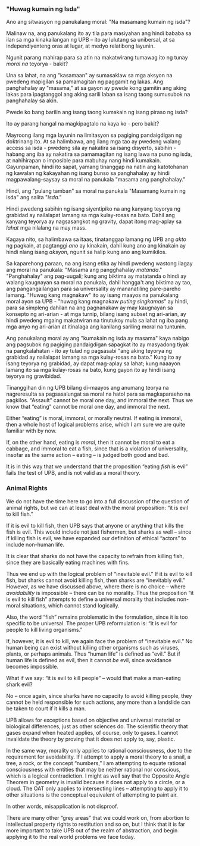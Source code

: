 ### "Huwag kumain ng Isda"

Ano ang sitwasyon ng panukalang moral: "Na masamang kumain ng isda"?

Malinaw na, ang panukalang ito ay tila para masiyahan ang hindi bababa sa ilan sa mga kinakailangan ng UPB – ito ay lulutang sa unibersal, at sa independiyenteng oras at lugar, at medyo relatibong layunin.

Ngunit parang mahirap para sa atin na makatwirang tumawag ito ng tunay *moral na* teyorya - bakit?

Una sa lahat, na ang "kasamaan" ay sumasaklaw sa mga aksyon na pwedeng mapigilan sa pamamagitan ng paggamit ng lakas. Ang panghahalay ay "masama," at sa gayon ay pwede kong gamitin ang aking lakas para ipagtanggol ang aking sarili laban sa isang taong sumusubok na panghahalay sa akin.

Pwede ko bang barilin ang isang taong kumakain ng isang piraso ng isda?

Ito ay parang hangal na magkipagtalo na kaya ko - pero bakit?

Mayroong ilang mga layunin na limitasyon sa pagiging pandaigdigan ng doktrinang ito. At sa halimbawa, ang ilang mga tao ay pwedeng walang access sa isda - pwedeng sila ay nakatira sa isang disyerto, sabihin - habang ang iba ay nakatira sa pamamagitan ng isang lawa na puno ng isda, at nahihirapan o imposible para mabuhay nang hindi kumakain. Gayunpaman, hindi ito sapat, yamang tinanggap na natin ang katotohanan ng kawalan ng kakayahan ng isang bunso sa panghahalay ay hindi magpawalang-saysay sa moral na panukala "masama ang panghahalay."

Hindi, ang "pulang tamban" sa moral na panukala "Masamang kumain ng isda" ang salita "*isda*."

Hindi pwedeng sabihin ng isang siyentipiko na ang kanyang teyorya ng grabidad ay nailalapat lamang sa mga kulay-rosas na bato. Dahil ang kanyang teyorya ay nagsasangkot ng gravity, dapat itong mag-aplay sa *lahat* mga nilalang na may mass.

Kagaya nito, sa halimbawa sa itaas, tinatanggap lamang ng UPB ang *akto* ng pagkain, at pagtanggi *ano* ay kinakain, dahil kung ano ang kinakain ay hindi nlang isang *aksyon*, ngunit sa halip kung ano ang kumikilos.

Sa kaparehong paraan, na ang isang etika ay hindi pwedeng wastong ilagay ang moral na panukala: "Masama ang pangghahalay *matanda*." "Panghahalay" ang pag-uugali; kung ang biktima ay matatanda o hindi ay walang kaugnayan sa moral na panukala, dahil hangga't ang biktima ay tao, ang pangangailangan para sa universality ay mananatiling pare-pareho lamang. "Huwag kang magnakaw" ito ay isang maayos na panukalang moral ayon sa UPB - "huwag kang magnakaw *puting singkamas*" ay hindi, para sa simpleng dahilan na ang pagnanakaw ay may kaugnayan sa konsepto ng ari-arian - at mga turnip, bilang isang subset ng ari-arian, ay hindi pwedeng mgaing makatwiran na tinutukoy mula sa lahat ng iba pang mga anyo ng ari-arian at itinalaga ang kanilang sariling moral na tuntunin.

Ang panukalang moral ay ang "kumakain ng isda ay masama" kaya nabigo ang pagsubok ng pagiging pandaigdigan sapagkat ito ay masyadong tiyak na pangkalahatan - ito ay tulad ng pagsasabi "ang aking teyorya ng grabidad ay nailalapat lamang sa mga kulay-rosas na bato." Kung ito ay isang teyorya ng grabidad, ay dapat mag-aplay sa lahat; kung naaayon lamang ito sa mga kulay-rosas na bato, kung gayon ito ay hindi isang teyorya ng gravibidad.

Tinanggihan din ng UPB bilang di-maayos ang anumang teorya na nagreresulta sa pagsasalungat sa moral na hatol para sa magkaparaeho na pagkilos. “Assault” cannot be moral one day, and immoral the next. Thus we know that “eating” cannot be moral one day, and immoral the next.

Either “eating” is moral, immoral, or morally neutral. If eating is immoral, then a whole host of logical problems arise, which I am sure we are quite familiar with by now.

If, on the other hand, eating is *moral*, then it cannot be moral to eat a cabbage, and immoral to eat a fish, since that is a violation of universality, insofar as the same action – eating – is judged both good and bad.

It is in this way that we understand that the proposition “eating *fish* is evil” fails the test of UPB, and is not valid as a moral theory.

### Animal Rights

We do not have the time here to go into a full discussion of the question of animal rights, but we can at least deal with the moral proposition: “it is evil to kill fish.”

If it is evil to kill fish, then UPB says that anyone or anything that kills the fish is evil. This would include not just fishermen, but sharks as well – since if killing fish is evil, we have expanded our definition of ethical “actors” to include non-human life.

It is clear that sharks do not have the capacity to refrain from killing fish, since they are basically eating machines with fins.

Thus we end up with the logical problem of “inevitable evil.” If it is evil to kill fish, but sharks cannot avoid killing fish, then sharks are “inevitably evil.” However, as we have discussed above, where there is no choice – where *avoidability* is impossible – there can be no morality. Thus the proposition “it is evil to kill fish” attempts to define a universal morality that includes non-moral situations, which cannot stand logically.

Also, the word “fish” remains problematic in the formulation, since it is too specific to be universal. The proper UPB reformulation is: “it is evil for people to kill living organisms.”

If, however, it is evil to kill, we again face the problem of “inevitable evil.” No human being can exist without killing other organisms such as viruses, plants, or perhaps animals. Thus “human life” is defined as “evil.” But if human life is defined as evil, then it cannot *be* evil, since avoidance becomes impossible.

What if we say: “it is evil to kill people” – would that make a man-eating shark evil?

No – once again, since sharks have no capacity to avoid killing people, they cannot be held responsible for such actions, any more than a landslide can be taken to court if it kills a man.

UPB allows for exceptions based on objective and universal material or biological differences, just as other sciences do. The scientific theory that gases expand when heated applies, of course, only to gases. I cannot invalidate the theory by proving that it does not apply to, say, plastic.

In the same way, morality only applies to rational consciousness, due to the requirement for avoidability. If I attempt to apply a moral theory to a snail, a tree, a rock, or the concept “numbers,” I am attempting to equate rational consciousness with entities that may be neither rational nor conscious, which is a logical contradiction. I might as well say that the Opposite Angle Theorem in geometry is invalid because it does not apply to a circle, or a cloud. The OAT only applies to intersecting lines – attempting to apply it to other situations is the conceptual equivalent of attempting to paint air.

In other words, misapplication is not disproof.

There are many other “grey areas” that we could work on, from abortion to intellectual property rights to restitution and so on, but I think that it is far more important to take UPB out of the realm of abstraction, and begin applying it to the real world problems we face today.